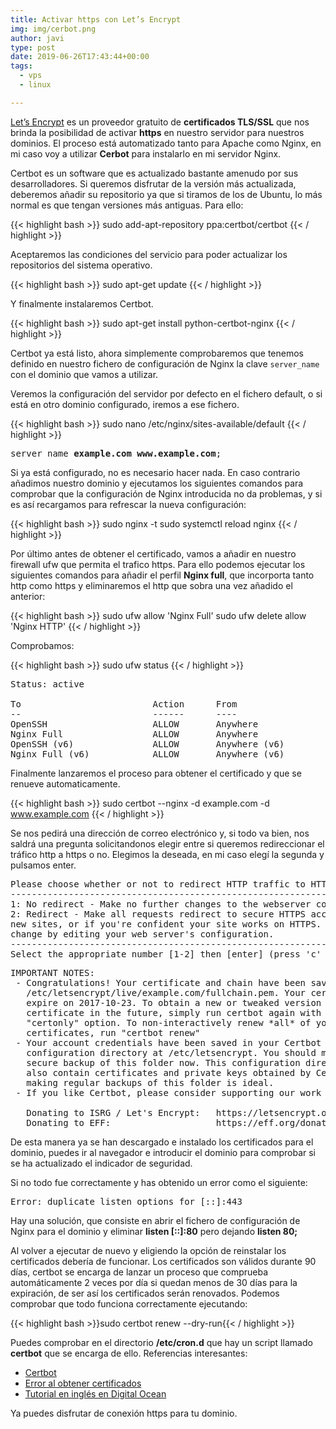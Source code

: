 ```yaml
---
title: Activar https con Let’s Encrypt
img: img/cerbot.png
author: javi
type: post
date: 2019-06-26T17:43:44+00:00
tags:
  - vps
  - linux

---
```

[Let&#8217;s Encrypt][1] es un proveedor gratuito de **certificados TLS/SSL** que nos brinda la posibilidad de activar **https** en nuestro servidor para nuestros dominios. El proceso está automatizado tanto para Apache como Nginx, en mi caso voy a utilizar **Cerbot** para instalarlo en mi servidor Nginx.

Certbot es un software que es actualizado bastante amenudo por sus desarrolladores. Si queremos disfrutar de la versión más actualizada, deberemos añadir su repositorio ya que si tiramos de los de Ubuntu, lo más normal es que tengan versiones más antiguas. Para ello:

{{< highlight bash >}}
sudo add-apt-repository ppa:certbot/certbot
{{< / highlight >}}

Aceptaremos las condiciones del servicio para poder actualizar los repositorios del sistema operativo.

{{< highlight bash >}}
sudo apt-get update
{{< / highlight >}}

Y finalmente instalaremos Certbot.

{{< highlight bash >}}
sudo apt-get install python-certbot-nginx
{{< / highlight >}}

Certbot ya está listo, ahora simplemente comprobaremos que tenemos definido en nuestro fichero de configuración de Nginx la clave `server_name` con el dominio que vamos a utilizar.

Veremos la configuración del servidor por defecto en el fichero default, o si está en otro dominio configurado, iremos a ese fichero.

{{< highlight bash >}}
sudo nano /etc/nginx/sites-available/default
{{< / highlight >}}

<pre>server_name <strong>example.com www.example.com</strong>;</pre>

Si ya está configurado, no es necesario hacer nada. En caso contrario añadimos nuestro dominio y ejecutamos los siguientes comandos para comprobar que la configuración de Nginx introducida no da problemas, y si es así recargamos para refrescar la nueva configuración:

{{< highlight bash >}}
sudo nginx -t
    sudo systemctl reload nginx
{{< / highlight >}}

Por último antes de obtener el certificado, vamos a añadir en nuestro firewall ufw que permita el trafico https. Para ello podemos ejecutar los siguientes comandos para añadir el perfil **Nginx full**, que incorporta tanto http como https y eliminaremos el http que sobra una vez añadido el anterior:

{{< highlight bash >}}
sudo ufw allow 'Nginx Full'
    sudo ufw delete allow 'Nginx HTTP'
{{< / highlight >}}

Comprobamos:

{{< highlight bash >}}
sudo ufw status
{{< / highlight >}}

<pre>
Status: active

To                         Action      From
--                         ------      ----
OpenSSH                    ALLOW       Anywhere
Nginx Full                 ALLOW       Anywhere
OpenSSH (v6)               ALLOW       Anywhere (v6)
Nginx Full (v6)            ALLOW       Anywhere (v6)
</pre>

Finalmente lanzaremos el proceso para obtener el certificado y que se renueve automaticamente.

{{< highlight bash >}}
sudo certbot --nginx -d example.com -d www.example.com
{{< / highlight >}}

Se nos pedirá una dirección de correo electrónico y, si todo va bien, nos saldrá una pregunta solicitandonos elegir entre si queremos redireccionar el tráfico http a https o no. Elegimos la deseada, en mi caso elegí la segunda y pulsamos enter.

<pre>
Please choose whether or not to redirect HTTP traffic to HTTPS, removing HTTP access.
-------------------------------------------------------------------------------
1: No redirect - Make no further changes to the webserver configuration.
2: Redirect - Make all requests redirect to secure HTTPS access. Choose this for
new sites, or if you're confident your site works on HTTPS. You can undo this
change by editing your web server's configuration.
-------------------------------------------------------------------------------
Select the appropriate number [1-2] then [enter] (press 'c' to cancel):
</pre>

<pre>
IMPORTANT NOTES:
 - Congratulations! Your certificate and chain have been saved at
   /etc/letsencrypt/live/example.com/fullchain.pem. Your cert will
   expire on 2017-10-23. To obtain a new or tweaked version of this
   certificate in the future, simply run certbot again with the
   "certonly" option. To non-interactively renew *all* of your
   certificates, run "certbot renew"
 - Your account credentials have been saved in your Certbot
   configuration directory at /etc/letsencrypt. You should make a
   secure backup of this folder now. This configuration directory will
   also contain certificates and private keys obtained by Certbot so
   making regular backups of this folder is ideal.
 - If you like Certbot, please consider supporting our work by:

   Donating to ISRG / Let's Encrypt:   https://letsencrypt.org/donate
   Donating to EFF:                    https://eff.org/donate-le
</pre>

De esta manera ya se han descargado e instalado los certificados para el dominio, puedes ir al navegador e introducir el dominio para comprobar si se ha actualizado el indicador de seguridad.

Si no todo fue correctamente y has obtenido un error como el siguiente:

<pre>Error: duplicate listen options for [::]:443</pre>

Hay una solución, que consiste en abrir el fichero de configuración de Nginx para el dominio y eliminar **listen [::]:80** pero dejando **listen 80;**

Al volver a ejecutar de nuevo y eligiendo la opción de reinstalar los certificados debería de funcionar. Los certificados son válidos durante 90 días, certbot se encarga de lanzar un proceso que comprueba automáticamente 2 veces por día si quedan menos de 30 días para la expiración, de ser así los certificados serán renovados. Podemos comprobar que todo funciona correctamente ejecutando:

{{< highlight bash >}}sudo certbot renew --dry-run{{< / highlight >}}

Puedes comprobar en el directorio **/etc/cron.d** que hay un script llamado **certbot** que se encarga de ello. Referencias interesantes:

  * [Certbot][2]
  * [Error al obtener certificados][3]
  * [Tutorial en inglés en Digital Ocean][4]

Ya puedes disfrutar de conexión https para tu dominio.

 [1]: https://letsencrypt.org/
 [2]: https://certbot.eff.org/docs/
 [3]: https://github.com/certbot/certbot/issues/5550
 [4]: https://www.digitalocean.com/community/tutorials/how-to-set-up-let-s-encrypt-with-nginx-server-blocks-on-ubuntu-16-04
